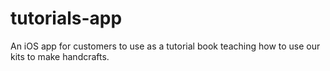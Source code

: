 # tutorials-app
An iOS app for customers to use as a tutorial book teaching how to use our kits to make handcrafts.
